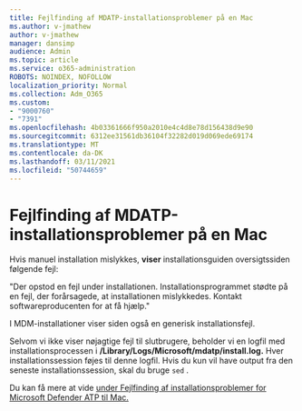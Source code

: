 ```yaml
---
title: Fejlfinding af MDATP-installationsproblemer på en Mac
ms.author: v-jmathew
author: v-jmathew
manager: dansimp
audience: Admin
ms.topic: article
ms.service: o365-administration
ROBOTS: NOINDEX, NOFOLLOW
localization_priority: Normal
ms.collection: Adm_O365
ms.custom:
- "9000760"
- "7391"
ms.openlocfilehash: 4b03361666f950a2010e4c4d8e78d156438d9e90
ms.sourcegitcommit: 6312ee31561db36104f32282d019d069ede69174
ms.translationtype: MT
ms.contentlocale: da-DK
ms.lasthandoff: 03/11/2021
ms.locfileid: "50744659"
---
```

# <a name="troubleshoot-mdatp-installation-problems-on-a-mac"></a>Fejlfinding af MDATP-installationsproblemer på en Mac

Hvis manuel installation mislykkes, **viser** installationsguiden oversigtssiden følgende fejl:

"Der opstod en fejl under installationen. Installationsprogrammet stødte på en fejl, der forårsagede, at installationen mislykkedes. Kontakt softwareproducenten for at få hjælp."

I MDM-installationer viser siden også en generisk installationsfejl.

Selvom vi ikke viser nøjagtige fejl til slutbrugere, beholder vi en logfil med installationsprocessen i **/Library/Logs/Microsoft/mdatp/install.log.** Hver installationssession føjes til denne logfil. Hvis du kun vil have output fra den seneste installationssession, skal du bruge `sed` .

Du kan få mere at vide [under Fejlfinding af installationsproblemer for Microsoft Defender ATP til Mac.](https://go.microsoft.com/fwlink/?linkid=2144615)
